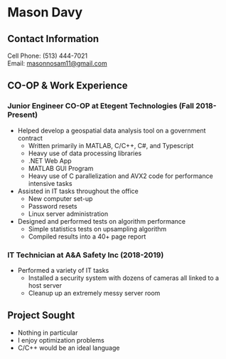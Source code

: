 # Mason Davy
## Contact Information
Cell Phone: (513) 444-7021  
Email: masonnosam11@gmail.com
## CO-OP & Work Experience
### Junior Engineer CO-OP at Etegent Technologies (Fall 2018-Present)
- Helped develop a geospatial data analysis tool on a government contract
    - Written primarily in MATLAB, C/C++, C#, and Typescript
    - Heavy use of data processing libraries
    - .NET Web App
    - MATLAB GUI Program
    - Heavy use of C parallelization and AVX2 code for performance intensive tasks
- Assisted in IT tasks throughout the office
    - New computer set-up
    - Password resets
    - Linux server administration
- Designed and performed tests on algorithm performance
    - Simple statistics tests on upsampling algorithm
    - Compiled results into a 40+ page report
### IT Technician at A&A Safety Inc (2018-2019)
- Performed a variety of IT tasks
    - Installed a security system with dozens of cameras all linked to a host server
    - Cleanup up an extremely messy server room
## Project Sought
- Nothing in particular
- I enjoy optimization problems
- C/C++ would be an ideal language
